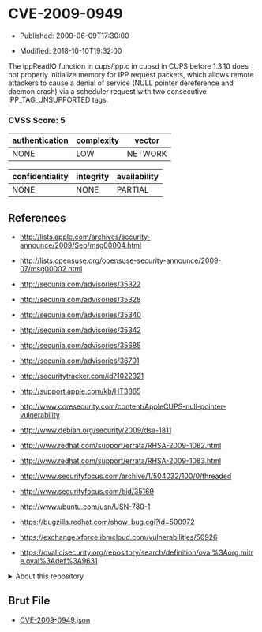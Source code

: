 # CVE-2009-0949

- Published: 2009-06-09T17:30:00

- Modified: 2018-10-10T19:32:00

The ippReadIO function in cups/ipp.c in cupsd in CUPS before 1.3.10 does not properly initialize memory for IPP request packets, which allows remote attackers to cause a denial of service (NULL pointer dereference and daemon crash) via a scheduler request with two consecutive IPP_TAG_UNSUPPORTED tags.

### CVSS Score: **5**

| authentication | complexity | vector |
| --- | --- | --- |
| NONE | LOW | NETWORK |

| confidentiality | integrity | availability |
| --- | --- | --- |
| NONE | NONE | PARTIAL |

## References

* http://lists.apple.com/archives/security-announce/2009/Sep/msg00004.html

* http://lists.opensuse.org/opensuse-security-announce/2009-07/msg00002.html

* http://secunia.com/advisories/35322

* http://secunia.com/advisories/35328

* http://secunia.com/advisories/35340

* http://secunia.com/advisories/35342

* http://secunia.com/advisories/35685

* http://secunia.com/advisories/36701

* http://securitytracker.com/id?1022321

* http://support.apple.com/kb/HT3865

* http://www.coresecurity.com/content/AppleCUPS-null-pointer-vulnerability

* http://www.debian.org/security/2009/dsa-1811

* http://www.redhat.com/support/errata/RHSA-2009-1082.html

* http://www.redhat.com/support/errata/RHSA-2009-1083.html

* http://www.securityfocus.com/archive/1/504032/100/0/threaded

* http://www.securityfocus.com/bid/35169

* http://www.ubuntu.com/usn/USN-780-1

* https://bugzilla.redhat.com/show_bug.cgi?id=500972

* https://exchange.xforce.ibmcloud.com/vulnerabilities/50926

* https://oval.cisecurity.org/repository/search/definition/oval%3Aorg.mitre.oval%3Adef%3A9631

<details>
<summary>About this repository</summary> 

  This repository is part of the project [Live Hack CVE](https://github.com/Live-Hack-CVE). Main website can be found [www.live-hack.org](https://www.live-hack.org) 
  
  Made by [Sn0wAlice](https://github.com/Sn0wAlice) for the people that care about security and need to have a feed of the latest CVEs. Hope you enjoy it, don't forget to star the repo and follow me on [Twitter](https://twitter.com/Sn0wAlice) and [Github](https://github.com/Sn0wAlice). And that is my [personnal website](https://www.alice-snow.me/)

  - [Home Page](https://github.com/Live-Hack-CVE)
  - [Framework](https://github.com/Live-Hack-CVE/cve-framework)
  - [CVE database](https://github.com/Live-Hack-CVE/full_database)
  - [Changelog](https://github.com/Live-Hack-CVE/Changelog)
</details>

## Brut File

* [CVE-2009-0949.json](https://raw.githubusercontent.com/Live-Hack-CVE/full_database/main/cves/2009/CVE-2009-0949.json)


